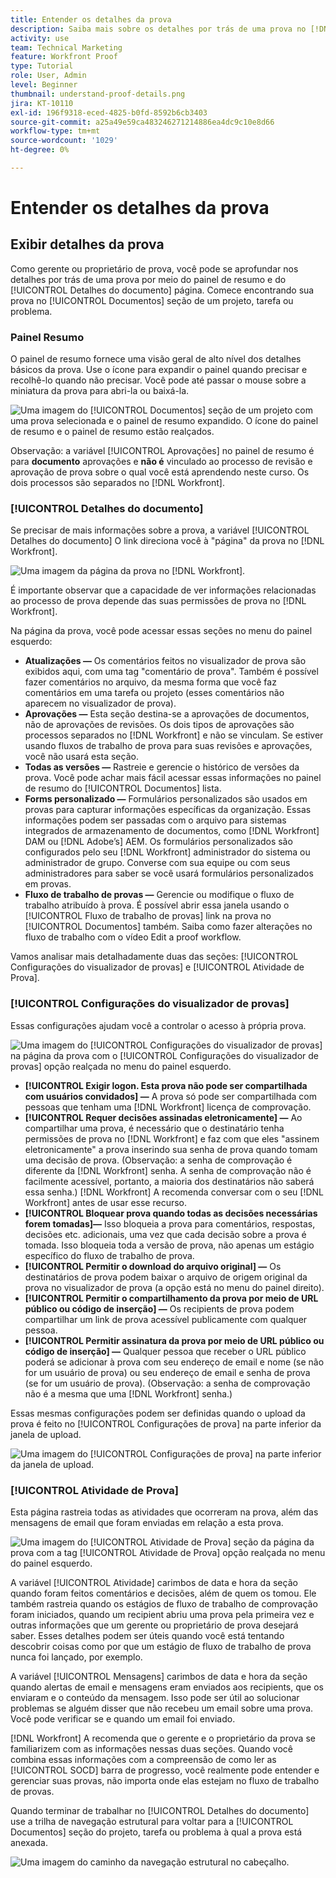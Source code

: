 ```yaml
---
title: Entender os detalhes da prova
description: Saiba mais sobre os detalhes por trás de uma prova no [!DNL  Workfront] através do painel de resumo e [!UICONTROL Detalhes do documento] página.
activity: use
team: Technical Marketing
feature: Workfront Proof
type: Tutorial
role: User, Admin
level: Beginner
thumbnail: understand-proof-details.png
jira: KT-10110
exl-id: 196f9318-eced-4825-b0fd-8592b6cb3403
source-git-commit: a25a49e59ca483246271214886ea4dc9c10e8d66
workflow-type: tm+mt
source-wordcount: '1029'
ht-degree: 0%

---
```


# Entender os detalhes da prova

## Exibir detalhes da prova

Como gerente ou proprietário de prova, você pode se aprofundar nos detalhes por trás de uma prova por meio do painel de resumo e do [!UICONTROL Detalhes do documento] página. Comece encontrando sua prova no [!UICONTROL Documentos] seção de um projeto, tarefa ou problema.

### Painel Resumo

O painel de resumo fornece uma visão geral de alto nível dos detalhes básicos da prova. Use o ícone para expandir o painel quando precisar e recolhê-lo quando não precisar. Você pode até passar o mouse sobre a miniatura da prova para abri-la ou baixá-la.

![Uma imagem do [!UICONTROL Documentos] seção de um projeto com uma prova selecionada e o painel de resumo expandido. O ícone do painel de resumo e o painel de resumo estão realçados.](assets/document-summary.png)

Observação: a variável [!UICONTROL Aprovações] no painel de resumo é para **documento** aprovações e **não é** vinculado ao processo de revisão e aprovação de prova sobre o qual você está aprendendo neste curso. Os dois processos são separados no [!DNL Workfront].

### [!UICONTROL Detalhes do documento]

Se precisar de mais informações sobre a prova, a variável [!UICONTROL Detalhes do documento] O link direciona você à &quot;página&quot; da prova no [!DNL Workfront].

![Uma imagem da página da prova no [!DNL  Workfront].](assets/document-details.png)

É importante observar que a capacidade de ver informações relacionadas ao processo de prova depende das suas permissões de prova no [!DNL Workfront].

Na página da prova, você pode acessar essas seções no menu do painel esquerdo:

* **Atualizações —** Os comentários feitos no visualizador de prova são exibidos aqui, com uma tag &quot;comentário de prova&quot;. Também é possível fazer comentários no arquivo, da mesma forma que você faz comentários em uma tarefa ou projeto (esses comentários não aparecem no visualizador de prova).
* **Aprovações —** Esta seção destina-se a aprovações de documentos, não de aprovações de revisões. Os dois tipos de aprovações são processos separados no [!DNL Workfront] e não se vinculam. Se estiver usando fluxos de trabalho de prova para suas revisões e aprovações, você não usará esta seção.
* **Todas as versões —** Rastreie e gerencie o histórico de versões da prova. Você pode achar mais fácil acessar essas informações no painel de resumo do [!UICONTROL Documentos] lista.
* **Forms personalizado —** Formulários personalizados são usados em provas para capturar informações específicas da organização. Essas informações podem ser passadas com o arquivo para sistemas integrados de armazenamento de documentos, como [!DNL Workfront] DAM ou [!DNL Adobe’s] AEM. Os formulários personalizados são configurados pelo seu [!DNL Workfront] administrador do sistema ou administrador de grupo. Converse com sua equipe ou com seus administradores para saber se você usará formulários personalizados em provas.
* **Fluxo de trabalho de provas —** Gerencie ou modifique o fluxo de trabalho atribuído à prova. É possível abrir essa janela usando o [!UICONTROL Fluxo de trabalho de provas] link na prova no [!UICONTROL Documentos] também. Saiba como fazer alterações no fluxo de trabalho com o vídeo Edit a proof workflow.

Vamos analisar mais detalhadamente duas das seções: [!UICONTROL Configurações do visualizador de provas] e [!UICONTROL Atividade de Prova].

### [!UICONTROL Configurações do visualizador de provas]

Essas configurações ajudam você a controlar o acesso à própria prova.

![Uma imagem do [!UICONTROL Configurações do visualizador de provas] na página da prova com o [!UICONTROL Configurações do visualizador de provas] opção realçada no menu do painel esquerdo.](assets/proofing-settings-on-details-page.png)

* **[!UICONTROL Exigir logon. Esta prova não pode ser compartilhada com usuários convidados] —** A prova só pode ser compartilhada com pessoas que tenham uma [!DNL Workfront] licença de comprovação.
* **[!UICONTROL Requer decisões assinadas eletronicamente] —** Ao compartilhar uma prova, é necessário que o destinatário tenha permissões de prova no [!DNL Workfront] e faz com que eles &quot;assinem eletronicamente&quot; a prova inserindo sua senha de prova quando tomam uma decisão de prova. (Observação: a senha de comprovação é diferente da [!DNL Workfront] senha. A senha de comprovação não é facilmente acessível, portanto, a maioria dos destinatários não saberá essa senha.) [!DNL Workfront] A recomenda conversar com o seu [!DNL Workfront] antes de usar esse recurso.
* **[!UICONTROL Bloquear prova quando todas as decisões necessárias forem tomadas]—** Isso bloqueia a prova para comentários, respostas, decisões etc. adicionais, uma vez que cada decisão sobre a prova é tomada. Isso bloqueia toda a versão de prova, não apenas um estágio específico do fluxo de trabalho de prova.
* **[!UICONTROL Permitir o download do arquivo original] —** Os destinatários de prova podem baixar o arquivo de origem original da prova no visualizador de prova (a opção está no menu do painel direito).
* **[!UICONTROL Permitir o compartilhamento da prova por meio de URL público ou código de inserção] —** Os recipients de prova podem compartilhar um link de prova acessível publicamente com qualquer pessoa.
* **[!UICONTROL Permitir assinatura da prova por meio de URL público ou código de inserção] —** Qualquer pessoa que receber o URL público poderá se adicionar à prova com seu endereço de email e nome (se não for um usuário de prova) ou seu endereço de email e senha de prova (se for um usuário de prova). (Observação: a senha de comprovação não é a mesma que uma [!DNL Workfront] senha.)

Essas mesmas configurações podem ser definidas quando o upload da prova é feito no [!UICONTROL Configurações de prova] na parte inferior da janela de upload.

![Uma imagem do [!UICONTROL Configurações de prova] na parte inferior da janela de upload.](assets/proof-settings-on-upload-page.png)

### [!UICONTROL Atividade de Prova]

Esta página rastreia todas as atividades que ocorreram na prova, além das mensagens de email que foram enviadas em relação a esta prova.

![Uma imagem do [!UICONTROL Atividade de Prova] seção da página da prova com a tag [!UICONTROL Atividade de Prova] opção realçada no menu do painel esquerdo.](assets/proofing-activity-in-details.png)

A variável [!UICONTROL Atividade] carimbos de data e hora da seção quando foram feitos comentários e decisões, além de quem os tomou. Ele também rastreia quando os estágios de fluxo de trabalho de comprovação foram iniciados, quando um recipient abriu uma prova pela primeira vez e outras informações que um gerente ou proprietário de prova desejará saber. Esses detalhes podem ser úteis quando você está tentando descobrir coisas como por que um estágio de fluxo de trabalho de prova nunca foi lançado, por exemplo.

A variável [!UICONTROL Mensagens] carimbos de data e hora da seção quando alertas de email e mensagens eram enviados aos recipients, que os enviaram e o conteúdo da mensagem. Isso pode ser útil ao solucionar problemas se alguém disser que não recebeu um email sobre uma prova. Você pode verificar se e quando um email foi enviado.

[!DNL Workfront] A recomenda que o gerente e o proprietário da prova se familiarizem com as informações nessas duas seções. Quando você combina essas informações com a compreensão de como ler as [!UICONTROL SOCD] barra de progresso, você realmente pode entender e gerenciar suas provas, não importa onde elas estejam no fluxo de trabalho de provas.

Quando terminar de trabalhar no [!UICONTROL Detalhes do documento] use a trilha de navegação estrutural para voltar para a [!UICONTROL Documentos] seção do projeto, tarefa ou problema à qual a prova está anexada.

![Uma imagem do caminho da navegação estrutural no cabeçalho.](assets/proof-breadcrumb.png)

<!--
#### Learn more
* [!UICONTROL Document details] overview
* Add a custom form to a document
* Request document approvals
* Summary for documents overview
* View activity on a proof within [!DNL Workfront]
-->
